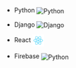 * Python <img align='center' alt="Python" width="26px" src="https://img.icons8.com/color/48/000000/python.png" />

* Django <img align='center' alt="Django" width="27px" src="https://img.icons8.com/color/48/000000/django.png" />
* React <img align='center' alt="React" width="26px" src="https://raw.githubusercontent.com/github/explore/80688e429a7d4ef2fca1e82350fe8e3517d3494d/topics/react/react.png" />
* Firebase <img align='center' alt="Python" width="26px" src="https://img.icons8.com/color/48/000000/firebase.png" />
